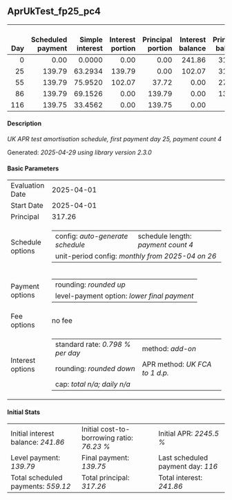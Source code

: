 <h2>AprUkTest_fp25_pc4</h2>
<table>
    <thead style="vertical-align: bottom;">
        <th style="text-align: right;">Day</th>
        <th style="text-align: right;">Scheduled payment</th>
        <th style="text-align: right;">Simple interest</th>
        <th style="text-align: right;">Interest portion</th>
        <th style="text-align: right;">Principal portion</th>
        <th style="text-align: right;">Interest balance</th>
        <th style="text-align: right;">Principal balance</th>
        <th style="text-align: right;">Total simple interest</th>
        <th style="text-align: right;">Total interest</th>
        <th style="text-align: right;">Total principal</th>
    </thead>
    <tr style="text-align: right;">
        <td class="ci00">0</td>
        <td class="ci01" style="white-space: nowrap;">0.00</td>
        <td class="ci02">0.0000</td>
        <td class="ci03">0.00</td>
        <td class="ci04">0.00</td>
        <td class="ci05">241.86</td>
        <td class="ci06">317.26</td>
        <td class="ci07">0.0000</td>
        <td class="ci08">0.00</td>
        <td class="ci09">0.00</td>
    </tr>
    <tr style="text-align: right;">
        <td class="ci00">25</td>
        <td class="ci01" style="white-space: nowrap;">139.79</td>
        <td class="ci02">63.2934</td>
        <td class="ci03">139.79</td>
        <td class="ci04">0.00</td>
        <td class="ci05">102.07</td>
        <td class="ci06">317.26</td>
        <td class="ci07">63.2934</td>
        <td class="ci08">139.79</td>
        <td class="ci09">0.00</td>
    </tr>
    <tr style="text-align: right;">
        <td class="ci00">55</td>
        <td class="ci01" style="white-space: nowrap;">139.79</td>
        <td class="ci02">75.9520</td>
        <td class="ci03">102.07</td>
        <td class="ci04">37.72</td>
        <td class="ci05">0.00</td>
        <td class="ci06">279.54</td>
        <td class="ci07">139.2454</td>
        <td class="ci08">241.86</td>
        <td class="ci09">37.72</td>
    </tr>
    <tr style="text-align: right;">
        <td class="ci00">86</td>
        <td class="ci01" style="white-space: nowrap;">139.79</td>
        <td class="ci02">69.1526</td>
        <td class="ci03">0.00</td>
        <td class="ci04">139.79</td>
        <td class="ci05">0.00</td>
        <td class="ci06">139.75</td>
        <td class="ci07">208.3980</td>
        <td class="ci08">241.86</td>
        <td class="ci09">177.51</td>
    </tr>
    <tr style="text-align: right;">
        <td class="ci00">116</td>
        <td class="ci01" style="white-space: nowrap;">139.75</td>
        <td class="ci02">33.4562</td>
        <td class="ci03">0.00</td>
        <td class="ci04">139.75</td>
        <td class="ci05">0.00</td>
        <td class="ci06">0.00</td>
        <td class="ci07">241.8542</td>
        <td class="ci08">241.86</td>
        <td class="ci09">317.26</td>
    </tr>
</table>
<h4>Description</h4>
<p><i>UK APR test amortisation schedule, first payment day 25, payment count 4</i></p>
<p>Generated: <i>2025-04-29 using library version 2.3.0</i></p>
<h4>Basic Parameters</h4>
<table>
    <tr>
        <td>Evaluation Date</td>
        <td>2025-04-01</td>
    </tr>
    <tr>
        <td>Start Date</td>
        <td>2025-04-01</td>
    </tr>
    <tr>
        <td>Principal</td>
        <td>317.26</td>
    </tr>
    <tr>
        <td>Schedule options</td>
        <td>
            <table>
                <tr>
                    <td>config: <i>auto-generate schedule</i></td>
                    <td>schedule length: <i><i>payment count</i> 4</i></td>
                </tr>
                <tr>
                    <td colspan="2" style="white-space: nowrap;">unit-period config: <i>monthly from 2025-04 on 26</i></td>
                </tr>
            </table>
        </td>
    </tr>
    <tr>
        <td>Payment options</td>
        <td>
            <table>
                <tr>
                    <td>rounding: <i>rounded up</i></td>
                </tr>
                <tr>
                    <td>level-payment option: <i>lower&nbsp;final&nbsp;payment</i></td>
                </tr>
            </table>
        </td>
    </tr>
    <tr>
        <td>Fee options</td>
        <td>no fee
        </td>
    </tr>
    <tr>
        <td>Interest options</td>
        <td>
            <table>
                <tr>
                    <td>standard rate: <i>0.798 % per day</i></td>
                    <td>method: <i>add-on</i></td>
                </tr>
                <tr>
                    <td>rounding: <i>rounded down</i></td>
                    <td>APR method: <i>UK FCA to 1 d.p.</i></td>
                </tr>
                <tr>
                    <td colspan="2">cap: <i>total <i>n/a</i>; daily <i>n/a</i></td>
                </tr>
            </table>
        </td>
    </tr>
</table>
<h4>Initial Stats</h4>
<table>
    <tr>
        <td>Initial interest balance: <i>241.86</i></td>
        <td>Initial cost-to-borrowing ratio: <i>76.23 %</i></td>
        <td>Initial APR: <i>2245.5 %</i></td>
    </tr>
    <tr>
        <td>Level payment: <i>139.79</i></td>
        <td>Final payment: <i>139.75</i></td>
        <td>Last scheduled payment day: <i>116</i></td>
    </tr>
    <tr>
        <td>Total scheduled payments: <i>559.12</i></td>
        <td>Total principal: <i>317.26</i></td>
        <td>Total interest: <i>241.86</i></td>
    </tr>
</table>